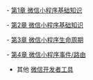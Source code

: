 \- [第1章 微信小程序基础知识](/notes/WechatApplet/Untitled1.md)

\- [第2章 微信小程序基础知识](/notes/WechatApplet/Untitled2.md)

\- [第3章 微信小程序生命周期](/notes/WechatApplet/Untitled3.md)

\- [第4章 微信小程序事件/路由](/notes/WechatApplet/Untitled4.md)

-  其他
[微信开发者工具](/notes/WechatApplet/wxdevtools.md)

